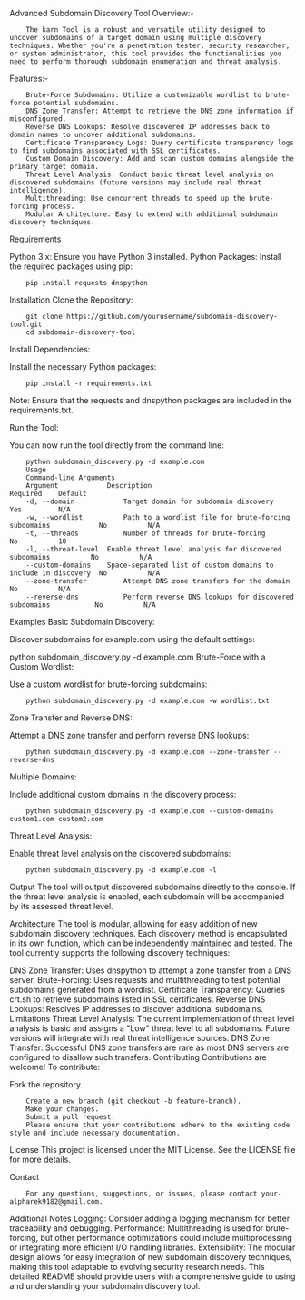Advanced Subdomain Discovery Tool
Overview:-

        The karn Tool is a robust and versatile utility designed to uncover subdomains of a target domain using multiple discovery techniques. Whether you're a penetration tester, security researcher, or system administrator, this tool provides the functionalities you need to perform thorough subdomain enumeration and threat analysis.

Features:-

        Brute-Force Subdomains: Utilize a customizable wordlist to brute-force potential subdomains.
        DNS Zone Transfer: Attempt to retrieve the DNS zone information if misconfigured.
        Reverse DNS Lookups: Resolve discovered IP addresses back to domain names to uncover additional subdomains.
        Certificate Transparency Logs: Query certificate transparency logs to find subdomains associated with SSL certificates.
        Custom Domain Discovery: Add and scan custom domains alongside the primary target domain.
        Threat Level Analysis: Conduct basic threat level analysis on discovered subdomains (future versions may include real threat intelligence).
        Multithreading: Use concurrent threads to speed up the brute-forcing process.
        Modular Architecture: Easy to extend with additional subdomain discovery techniques.

Requirements

Python 3.x: Ensure you have Python 3 installed.
Python Packages: Install the required packages using pip:

        
        pip install requests dnspython

Installation
Clone the Repository:


        git clone https://github.com/yourusername/subdomain-discovery-tool.git
        cd subdomain-discovery-tool

Install Dependencies:

Install the necessary Python packages:

        pip install -r requirements.txt

Note: Ensure that the requests and dnspython packages are included in the requirements.txt.

Run the Tool:

You can now run the tool directly from the command line:


        python subdomain_discovery.py -d example.com
        Usage
        Command-line Arguments
        Argument	        Description	                                                Required	Default
        -d, --domain	        Target domain for subdomain discovery	                        Yes	        N/A
        -w, --wordlist	        Path to a wordlist file for brute-forcing subdomains	        No	        N/A
        -t, --threads	        Number of threads for brute-forcing	                        No	        10
        -l, --threat-level	Enable threat level analysis for discovered subdomains	        No	        N/A
        --custom-domains	Space-separated list of custom domains to include in discovery	No	        N/A
        --zone-transfer	        Attempt DNS zone transfers for the domain	                No	        N/A
        --reverse-dns	        Perform reverse DNS lookups for discovered subdomains	        No	        N/A


Examples
Basic Subdomain Discovery:

Discover subdomains for example.com using the default settings:

python subdomain_discovery.py -d example.com
Brute-Force with a Custom Wordlist:

Use a custom wordlist for brute-forcing subdomains:

        python subdomain_discovery.py -d example.com -w wordlist.txt
        
Zone Transfer and Reverse DNS:

Attempt a DNS zone transfer and perform reverse DNS lookups:

        python subdomain_discovery.py -d example.com --zone-transfer --reverse-dns

Multiple Domains:

Include additional custom domains in the discovery process:


        python subdomain_discovery.py -d example.com --custom-domains custom1.com custom2.com

Threat Level Analysis:

Enable threat level analysis on the discovered subdomains:


        python subdomain_discovery.py -d example.com -l

Output
The tool will output discovered subdomains directly to the console. If the threat level analysis is enabled, each subdomain will be accompanied by its assessed threat level.

Architecture
The tool is modular, allowing for easy addition of new subdomain discovery techniques. Each discovery method is encapsulated in its own function, which can be independently maintained and tested. The tool currently supports the following discovery techniques:

DNS Zone Transfer: Uses dnspython to attempt a zone transfer from a DNS server.
Brute-Forcing: Uses requests and multithreading to test potential subdomains generated from a wordlist.
Certificate Transparency: Queries crt.sh to retrieve subdomains listed in SSL certificates.
Reverse DNS Lookups: Resolves IP addresses to discover additional subdomains.
Limitations
Threat Level Analysis: The current implementation of threat level analysis is basic and assigns a "Low" threat level to all subdomains. Future versions will integrate with real threat intelligence sources.
DNS Zone Transfer: Successful DNS zone transfers are rare as most DNS servers are configured to disallow such transfers.
Contributing
Contributions are welcome! To contribute:

Fork the repository.

        Create a new branch (git checkout -b feature-branch).
        Make your changes.
        Submit a pull request.
        Please ensure that your contributions adhere to the existing code style and include necessary documentation.

License
        This project is licensed under the MIT License. See the LICENSE file for more details.

Contact

        For any questions, suggestions, or issues, please contact your-alpharek9182@gmail.com.

Additional Notes
Logging: Consider adding a logging mechanism for better traceability and debugging.
Performance: Multithreading is used for brute-forcing, but other performance optimizations could include multiprocessing or integrating more efficient I/O handling libraries.
Extensibility: The modular design allows for easy integration of new subdomain discovery techniques, making this tool adaptable to evolving security research needs.
This detailed README should provide users with a comprehensive guide to using and understanding your subdomain discovery tool.
